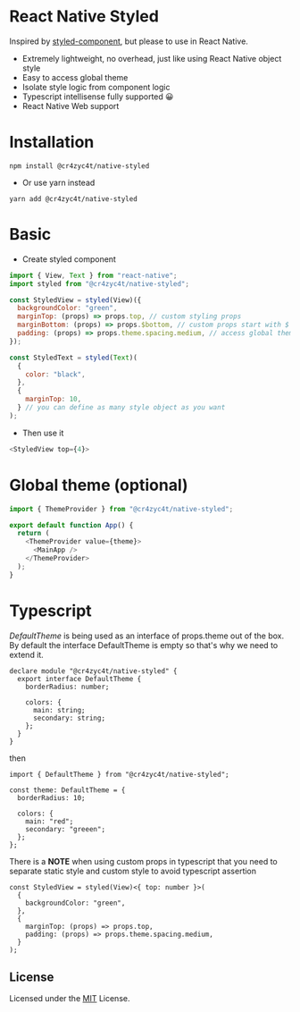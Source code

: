 # React Native Styled

Inspired by [styled-component](https://styled-components.com/), but please to use in React Native.

- Extremely lightweight, no overhead, just like using React Native object style
- Easy to access global theme
- Isolate style logic from component logic
- Typescript intellisense fully supported 😀
- React Native Web support

# Installation

```
npm install @cr4zyc4t/native-styled
```

- Or use yarn instead

```
yarn add @cr4zyc4t/native-styled
```

# Basic

- Create styled component

```jsx
import { View, Text } from "react-native";
import styled from "@cr4zyc4t/native-styled";

const StyledView = styled(View)({
  backgroundColor: "green",
  marginTop: (props) => props.top, // custom styling props
  marginBottom: (props) => props.$bottom, // custom props start with $ will not be passed down to View component
  padding: (props) => props.theme.spacing.medium, // access global theme
});

const StyledText = styled(Text)(
  {
    color: "black",
  },
  {
    marginTop: 10,
  } // you can define as many style object as you want
);
```

- Then use it

```js
<StyledView top={4}>
```

# Global theme (optional)

```js
import { ThemeProvider } from "@cr4zyc4t/native-styled";

export default function App() {
  return (
    <ThemeProvider value={theme}>
      <MainApp />
    </ThemeProvider>
  );
}
```

# Typescript

_DefaultTheme_ is being used as an interface of props.theme out of the box. By default the interface DefaultTheme is empty so that's why we need to extend it.

```tsx
declare module "@cr4zyc4t/native-styled" {
  export interface DefaultTheme {
    borderRadius: number;

    colors: {
      main: string;
      secondary: string;
    };
  }
}
```

then

```tsx
import { DefaultTheme } from "@cr4zyc4t/native-styled";

const theme: DefaultTheme = {
  borderRadius: 10;

  colors: {
    main: "red";
    secondary: "greeen";
  };
};
```

There is a **NOTE** when using custom props in typescript that you need to separate static style and custom style to avoid typescript assertion

```tsx
const StyledView = styled(View)<{ top: number }>(
  {
    backgroundColor: "green",
  },
  {
    marginTop: (props) => props.top,
    padding: (props) => props.theme.spacing.medium,
  }
);
```

## License

Licensed under the [MIT](LICENSE) License.
